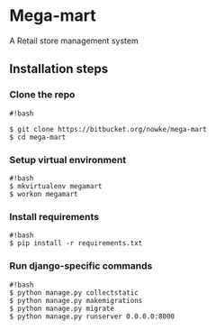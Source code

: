 # Mega-mart #

A Retail store management system

## Installation steps ##

### Clone the repo ###

```
#!bash

$ git clone https://bitbucket.org/nowke/mega-mart
$ cd mega-mart
```
### Setup virtual environment
```
#!bash
$ mkvirtualenv megamart
$ workon megamart
```

### Install requirements
```
#!bash
$ pip install -r requirements.txt
```

### Run django-specific commands
```
#!bash
$ python manage.py collectstatic
$ python manage.py makemigrations
$ python manage.py migrate
$ python manage.py runserver 0.0.0.0:8000
```